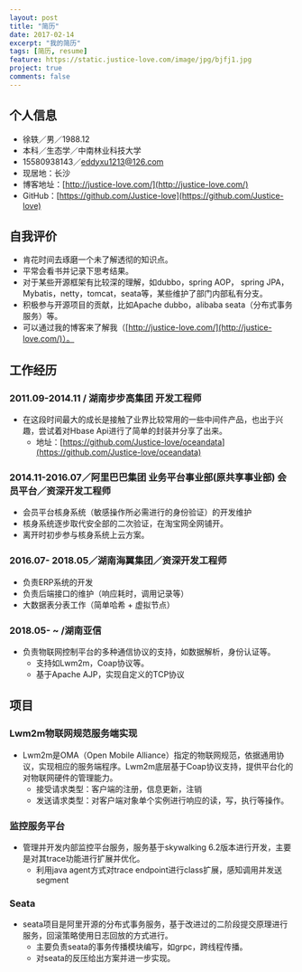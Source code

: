 ```yaml
---
layout: post
title: "简历"
date: 2017-02-14
excerpt: "我的简历"
tags: [简历, resume]
feature: https://static.justice-love.com/image/jpg/bjfj1.jpg
project: true
comments: false
---
```


## 个人信息
* 徐轶／男／1988.12
* 本科／生态学／中南林业科技大学
* 15580938143／eddyxu1213@126.com
* 现居地：长沙
* 博客地址：[http://justice-love.com/](http://justice-love.com/)
* GitHub：[https://github.com/Justice-love](https://github.com/Justice-love)

## 自我评价
* 肯花时间去琢磨一个未了解透彻的知识点。
* 平常会看书并记录下思考结果。
* 对于某些开源框架有比较深的理解，如dubbo，spring AOP， spring JPA，Mybatis，netty，tomcat，seata等，某些维护了部门内部私有分支。
* 积极参与开源项目的贡献，比如Apache dubbo，alibaba seata（分布式事务服务）等。
* 可以通过我的博客来了解我（[http://justice-love.com/](http://justice-love.com/)）。

## 工作经历

### 2011.09-2014.11 / 湖南步步高集团 开发工程师

* 在这段时间最大的成长是接触了业界比较常用的一些中间件产品，也出于兴趣，尝试着对Hbase Api进行了简单的封装并分享了出来。
    * 地址：[https://github.com/Justice-love/oceandata](https://github.com/Justice-love/oceandata)

### 2014.11-2016.07／阿里巴巴集团 业务平台事业部(原共享事业部) 会员平台／资深开发工程师

* 会员平台核身系统（敏感操作所必需进行的身份验证）的开发维护
* 核身系统逐步取代安全部的二次验证，在淘宝网全网铺开。
* 离开时初步参与核身系统上云方案。 

### 2016.07- 2018.05／湖南海翼集团／资深开发工程师
* 负责ERP系统的开发
* 负责后端接口的维护（响应耗时，调用记录等）
* 大数据表分表工作（简单哈希 + 虚拟节点）


### 2018.05- ~ /湖南亚信
* 负责物联网控制平台的多种通信协议的支持，如数据解析，身份认证等。
    * 支持如Lwm2m，Coap协议等。
    * 基于Apache AJP，实现自定义的TCP协议

## 项目

### Lwm2m物联网规范服务端实现
* Lwm2m是OMA（Open Mobile Alliance）指定的物联网规范，依据通用协议，实现相应的服务端程序。Lwm2m底层基于Coap协议支持，提供平台化的对物联网硬件的管理能力。
    * 接受请求类型：客户端的注册，信息更新，注销
    * 发送请求类型：对客户端对象单个实例进行响应的读，写，执行等操作。
    
### 监控服务平台
* 管理并开发内部监控平台服务，服务基于skywalking 6.2版本进行开发，主要是对其trace功能进行扩展并优化。
    * 利用java agent方式对trace endpoint进行class扩展，感知调用并发送segment
    
### Seata
* seata项目是阿里开源的分布式事务服务，基于改进过的二阶段提交原理进行服务，回滚策略使用日志回放的方式进行。
    * 主要负责seata的事务传播模块编写，如grpc，跨线程传播。
    * 对seata的反压给出方案并进一步实现。
